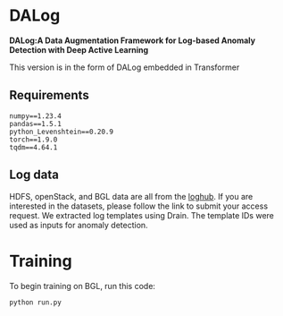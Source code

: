 # DALog
**DALog:A Data Augmentation Framework for Log-based Anomaly Detection with Deep Active Learning**

This version is in the form of DALog embedded in Transformer
## Requirements
```
numpy==1.23.4
pandas==1.5.1
python_Levenshtein==0.20.9
torch==1.9.0
tqdm==4.64.1
```
## Log data
HDFS, openStack, and BGL data are all from the [loghub](https://github.com/logpai/loghub). If you are interested in the datasets, please follow the link to submit your access request. We extracted log templates using Drain. The template IDs were used as inputs for anomaly detection.
# Training
To begin training on BGL, run this code:
```
python run.py
```


